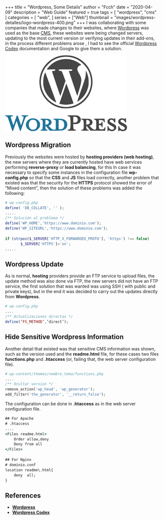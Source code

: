 +++
title = "Wordpress, Some Details"
author = "Fcch"
date = "2020-04-09"
description = "Web Guide"
featured = true
tags = [
    "wordpress",
    "cms"
]
categories = [
    "web",
]
series = ["Web"]
thumbnail = "images/wordpress-detalles/logo-wordpress-400.png"
+++
I was collaborating with some companies that made changes to their websites, where [Wordpress](https://wordpress.org/) was used as the base [CMS](https://es.wikipedia.org/wiki/Sistema_de_gesti%C3%B3n_de_contenidos), these websites were being changed servers, updating to the most current version or verifying updates in their add-ons, in the process different problems arose , I had to see the official [Wordpress Codex](https://codex.wordpress.org/) documentation and Google to give them a solution.

<!--more-->

![](/images/wordpress-detalles/logo-wordpress-400.png)

## Wordpress Migration

Previously the websites were hosted by **hosting providers (web hosting)**, the new servers where they are currently hosted have web services performing **reverse-proxy** or **load balancing**, for this In case it was necessary to specify some instances in the configuration file **wp-config.php** so that the **CSS** and **JS** files load correctly, another problem that existed was that the security for the **HTTPS** protocol showed the error of "Mixed content", then the solution of these problems was added the following:

```php
# wp-config.php
define( 'DB_COLLATE', '' );
.....
/** Solución al problema */
define('WP_HOME','https://www.dominio.com');
define('WP_SITEURL','https://www.dominio.com');

if (strpos($_SERVER['HTTP_X_FORWARDED_PROTO'], 'https') !== false)
       $_SERVER['HTTPS']='on';
.....
```

## Wordpress Update

As is normal, **hosting** providers provide an FTP service to upload files, the update method was also done via FTP, the new servers did not have an FTP service, the first solution that was wanted was using SSH ( with public and private keys), but in the end it was decided to carry out the updates directly from **Wordpress**.

```php
# wp-config.php
....
/** Actualizaciones directas */
define(‘FS_METHOD’,’direct’);
```

## Hide Sensitive Wordpress Information

Another detail that existed was that sensitive CMS information was shown, such as the version used and the **readme.html** file, for these cases two files **functions.php** and **.htaccess** (or, failing that, the web server configuration file).

```php
# wp-content/themes/nombre_tema/functions.php
....
/** Ocultar version */
remove_action('wp_head', 'wp_generator');
add_filter('the_generator', '__return_false');
```

The configuration can be done in **.htaccess** as in the web server configuration file.

```cmd
## For Apache
# .htaccess
....
<Files readme.html>
	Order allow,deny
	Deny from all
</Files>

## For Nginx
# dominio.conf
location readme\.html{
	deny  all;
}
```

## References

- [**Wordpress**](https://wordpress.org/)
- [**Wordpress Codex**](https://codex.wordpress.org/)